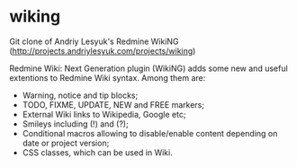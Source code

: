 wiking
======

Git clone of Andriy Lesyuk's  Redmine WikiNG (http://projects.andriylesyuk.com/projects/wiking)

Redmine Wiki: Next Generation plugin (WikiNG) adds some new and useful extentions to Redmine Wiki syntax. Among them are:

* Warning, notice and tip blocks;
* TODO, FIXME, UPDATE, NEW and FREE markers;
* External Wiki links to Wikipedia, Google etc;
* Smileys including (!) and (?);
* Conditional macros allowing to disable/enable content depending on date or project version;
* CSS classes, which can be used in Wiki.

